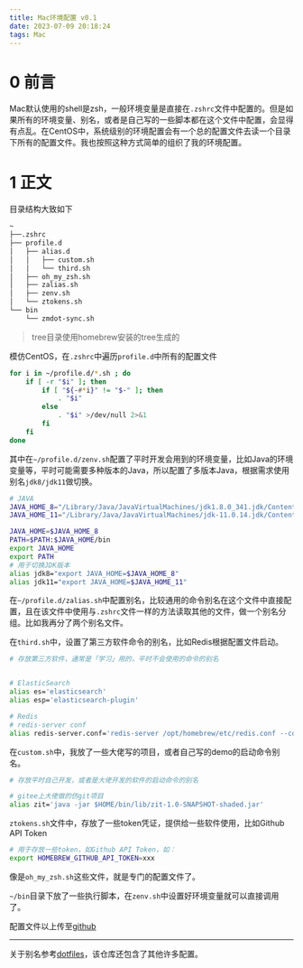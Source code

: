 ```yaml
---
title: Mac环境配置 v0.1
date: 2023-07-09 20:18:24
tags: Mac
---
```


# 0 前言

Mac默认使用的shell是zsh，一般环境变量是直接在`.zshrc`文件中配置的。但是如果所有的环境变量、别名，或者是自己写的一些脚本都在这个文件中配置，会显得有点乱。在CentOS中，系统级别的环境配置会有一个总的配置文件去读一个目录下所有的配置文件。我也按照这种方式简单的组织了我的环境配置。

# 1 正文

目录结构大致如下

```markdown
~
├──.zshrc
├── profile.d
│   ├── alias.d
│   │   ├── custom.sh
│   │   └── third.sh
│   ├── oh_my_zsh.sh
│   ├── zalias.sh
│   ├── zenv.sh
│   └── ztokens.sh
└── bin
	└── zmdot-sync.sh
```

>tree目录使用homebrew安装的tree生成的

模仿CentOS，在`.zshrc`中遍历`profile.d`中所有的配置文件

```bash
for i in ~/profile.d/*.sh ; do
    if [ -r "$i" ]; then
        if [ "${-#*i}" != "$-" ]; then
            . "$i"
        else
            . "$i" >/dev/null 2>&1
        fi
    fi
done
```

其中在`~/profile.d/zenv.sh`配置了平时开发会用到的环境变量，比如Java的环境变量等，平时可能需要多种版本的Java，所以配置了多版本Java，根据需求使用别名`jdk8/jdk11`做切换。

```bash
# JAVA
JAVA_HOME_8="/Library/Java/JavaVirtualMachines/jdk1.8.0_341.jdk/Contents/Home"
JAVA_HOME_11="/Library/Java/JavaVirtualMachines/jdk-11.0.14.jdk/Contents/Home"

JAVA_HOME=$JAVA_HOME_8
PATH=$PATH:$JAVA_HOME/bin
export JAVA_HOME
export PATH
# 用于切换JDK版本
alias jdk8="export JAVA_HOME=$JAVA_HOME_8"
alias jdk11="export JAVA_HOME=$JAVA_HOME_11"
```

在`~/profile.d/zalias.sh`中配置别名，比较通用的命令别名在这个文件中直接配置，且在该文件中使用与`.zshrc`文件一样的方法读取其他的文件，做一个别名分组。比如我再分了两个别名文件。

在`third.sh`中，设置了第三方软件命令的别名，比如Redis根据配置文件启动。

```bash
# 存放第三方软件，通常是「学习」用的，平时不会使用的命令的别名


# ElasticSearch
alias es='elasticsearch'
alias esp='elasticsearch-plugin'

# Redis
# redis-server conf
alias redis-server.conf='redis-server /opt/homebrew/etc/redis.conf --color=auto'
```

在`custom.sh`中，我放了一些大佬写的项目，或者自己写的demo的启动命令别名。

```bash
# 存放平时自己开发，或者是大佬开发的软件的启动命令的别名

# gitee上大佬做的仿git项目
alias zit='java -jar $HOME/bin/lib/zit-1.0-SNAPSHOT-shaded.jar'
```

`ztokens.sh`文件中，存放了一些token凭证，提供给一些软件使用，比如Github API Token

```bash
# 用于存放一些token，如Github API Token，如：
export HOMEBREW_GITHUB_API_TOKEN=xxx
```

像是`oh_my_zsh.sh`这些文件，就是专门的配置文件了。

`~/bin`目录下放了一些执行脚本，在`zenv.sh`中设置好环境变量就可以直接调用了。

配置文件以上传至[github](https://github.com/lkzc19/zmdot)

---
关于别名参考[dotfiles](https://github.com/paulirish/dotfiles/blob/main/.aliases)，该仓库还包含了其他许多配置。



